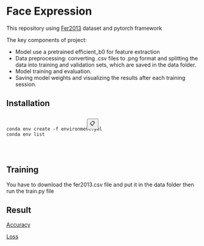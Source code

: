 # Face Expression
This repository using [Fer2013](https://www.kaggle.com/datasets/deadskull7/fer2013) dataset and pytorch framework 


The key components of project:

- Model use a pretrained efficient_b0 for feature extraction
- Data preprocessing: converting .csv files to .png format and splitting the data into training and validation sets, which are saved in the data folder.
- Model training and evaluation.
- Saving model weights and visualizing the results after each training session.

## Installation

<div style="position: relative; display: inline-block;">
    <button onclick="copyCode()" style="position: absolute; right: 10px; top: 10px;">📋</button>
    <pre>
        <code>
conda env create -f environment.yml
conda env list
        </code>
    </pre>
</div>

<script>
function copyCode() {
    const code = `conda env create -f environment.yml\nconda env list`;
    navigator.clipboard.writeText(code).then(() => {
        alert('Code copied to clipboard!');
    });
}
</script>
## Training

You have to download the fer2013.csv file and put it in the data folder then run the train.py file

## Result
[Accuracy](.checkpoints\1\accuracy_curve.png)

[Loss](.checkpoints\1\loss_curve.png)


